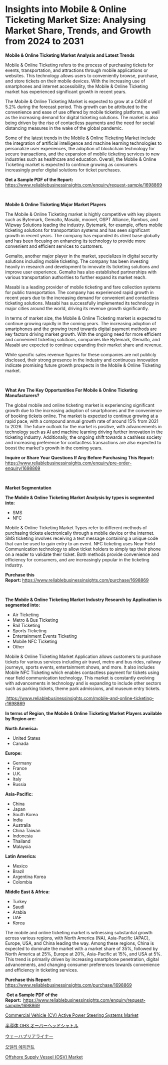 <p><h1>Insights into Mobile & Online Ticketing Market Size: Analysing Market Share, Trends, and Growth from 2024 to 2031</h1></p><p><strong>Mobile & Online Ticketing Market Analysis and Latest Trends</strong></p>
<p><p>Mobile & Online Ticketing refers to the process of purchasing tickets for events, transportation, and attractions through mobile applications or websites. This technology allows users to conveniently browse, purchase, and store tickets on their mobile devices. With the increasing use of smartphones and internet accessibility, the Mobile & Online Ticketing market has experienced significant growth in recent years.</p><p>The Mobile & Online Ticketing Market is expected to grow at a CAGR of 5.2% during the forecast period. This growth can be attributed to the convenience and ease of use offered by mobile ticketing platforms, as well as the increasing demand for digital ticketing solutions. The market is also being driven by the rise of contactless payments and the need for social distancing measures in the wake of the global pandemic.</p><p>Some of the latest trends in the Mobile & Online Ticketing Market include the integration of artificial intelligence and machine learning technologies to personalize user experiences, the adoption of blockchain technology for secure transactions, and the expansion of mobile ticketing services to new industries such as healthcare and education. Overall, the Mobile & Online Ticketing market is expected to continue growing as consumers increasingly prefer digital solutions for ticket purchases.</p></p>
<p><strong>Get a Sample PDF of the Report:&nbsp;</strong> <a href="https://www.reliablebusinessinsights.com/enquiry/request-sample/1698869">https://www.reliablebusinessinsights.com/enquiry/request-sample/1698869</a></p>
<p>&nbsp;</p>
<p><strong>Mobile & Online Ticketing Major Market Players</strong></p>
<p><p>The Mobile & Online Ticketing market is highly competitive with key players such as Bytemark, Gemalto, Masabi, moovel, OSPT Alliance, Rambus, and Wizway Solutions leading the industry. Bytemark, for example, offers mobile ticketing solutions for transportation systems and has seen significant growth in recent years. The company has expanded its client base globally and has been focusing on enhancing its technology to provide more convenient and efficient services to customers.</p><p>Gemalto, another major player in the market, specializes in digital security solutions including mobile ticketing. The company has been investing heavily in research and development to innovate its ticketing solutions and improve user experience. Gemalto has also established partnerships with various transportation authorities to further expand its market reach.</p><p>Masabi is a leading provider of mobile ticketing and fare collection systems for public transportation. The company has experienced rapid growth in recent years due to the increasing demand for convenient and contactless ticketing solutions. Masabi has successfully implemented its technology in major cities around the world, driving its revenue growth significantly.</p><p>In terms of market size, the Mobile & Online Ticketing market is expected to continue growing rapidly in the coming years. The increasing adoption of smartphones and the growing trend towards digital payment methods are key factors driving market growth. With the ongoing need for more efficient and convenient ticketing solutions, companies like Bytemark, Gemalto, and Masabi are expected to continue expanding their market share and revenue.</p><p>While specific sales revenue figures for these companies are not publicly disclosed, their strong presence in the industry and continuous innovation indicate promising future growth prospects in the Mobile & Online Ticketing market.</p></p>
<p>&nbsp;</p>
<p><strong>What Are The Key Opportunities For Mobile & Online Ticketing Manufacturers?</strong></p>
<p><p>The global mobile and online ticketing market is experiencing significant growth due to the increasing adoption of smartphones and the convenience of booking tickets online. The market is expected to continue growing at a rapid pace, with a compound annual growth rate of around 15% from 2021 to 2026. The future outlook for the market is positive, with advancements in technology such as AI and machine learning driving further innovation in the ticketing industry. Additionally, the ongoing shift towards a cashless society and increasing preference for contactless transactions are also expected to boost the market's growth in the coming years.</p></p>
<p><strong>Inquire or Share Your Questions If Any Before Purchasing This Report:</strong> <a href="https://www.reliablebusinessinsights.com/enquiry/pre-order-enquiry/1698869">https://www.reliablebusinessinsights.com/enquiry/pre-order-enquiry/1698869</a></p>
<p>&nbsp;</p>
<p><strong>Market Segmentation</strong></p>
<p><strong>The Mobile & Online Ticketing Market Analysis by types is segmented into:</strong></p>
<p><ul><li>SMS</li><li>NFC</li></ul></p>
<p><p>Mobile & Online Ticketing Market Types refer to different methods of purchasing tickets electronically through a mobile device or the internet. SMS ticketing involves receiving a text message containing a unique code that can be used to gain entry to an event. NFC ticketing uses Near Field Communication technology to allow ticket holders to simply tap their phone on a reader to validate their ticket. Both methods provide convenience and efficiency for consumers, and are increasingly popular in the ticketing industry.</p></p>
<p><strong>Purchase this Report:&nbsp;</strong><a href="https://www.reliablebusinessinsights.com/purchase/1698869">https://www.reliablebusinessinsights.com/purchase/1698869</a></p>
<p>&nbsp;</p>
<p><strong>The Mobile & Online Ticketing Market Industry Research by Application is segmented into:</strong></p>
<p><ul><li>Air Ticketing</li><li>Metro & Bus Ticketing</li><li>Rail Ticketing</li><li>Sports Ticketing</li><li>Entertainment Events Ticketing</li><li>Mobile NFC Ticketing</li><li>Other</li></ul></p>
<p><p>Mobile & Online Ticketing Market Application allows customers to purchase tickets for various services including air travel, metro and bus rides, railway journeys, sports events, entertainment shows, and more. It also includes Mobile NFC Ticketing which enables contactless payment for tickets using near field communication technology. This market is constantly evolving with advancements in technology and is expanding to include other sectors such as parking tickets, theme park admissions, and museum entry tickets.</p></p>
<p><a href="https://www.reliablebusinessinsights.com/mobile-and-online-ticketing-r1698869">&nbsp;https://www.reliablebusinessinsights.com/mobile-and-online-ticketing-r1698869</a></p>
<p><strong>In terms of Region, the Mobile & Online Ticketing Market Players available by Region are:</strong></p>
<p>
    <p> <strong> North America: </strong>
        <ul>
            <li>United States</li>
            <li>Canada</li>
        </ul>
        </p> 
    <p> <strong> Europe: </strong>
        <ul>
            <li>Germany</li>
            <li>France</li>
            <li>U.K.</li>
            <li>Italy</li>
            <li>Russia</li>
        </ul>
        </p> 
    <p> <strong> Asia-Pacific: </strong>
        <ul>
            <li>China</li>
            <li>Japan</li>
            <li>South Korea</li>
            <li>India</li>
            <li>Australia</li>
            <li>China Taiwan</li>
            <li>Indonesia</li>
            <li>Thailand</li>
            <li>Malaysia</li>
        </ul>
        </p> 
    <p> <strong> Latin America: </strong>
        <ul>
            <li>Mexico</li>
            <li>Brazil</li>
            <li>Argentina Korea</li>
            <li>Colombia</li>
        </ul>
        </p> 
    <p> <strong> Middle East & Africa: </strong>
        <ul>
            <li>Turkey</li>
            <li>Saudi</li>
            <li>Arabia</li>
            <li>UAE</li>
            <li>Korea</li>
        </ul>
    </p>
    </p>
<p><p>The mobile and online ticketing market is witnessing substantial growth across various regions, with North America (NA), Asia-Pacific (APAC), Europe, USA, and China leading the way. Among these regions, China is expected to dominate the market with a market share of 35%, followed by North America at 25%, Europe at 20%, Asia-Pacific at 15%, and USA at 5%. This trend is primarily driven by increasing smartphone penetration, digital advancements, and changing consumer preferences towards convenience and efficiency in ticketing services.</p></p>
<p><strong>Purchase this Report: </strong><a href="https://www.reliablebusinessinsights.com/purchase/1698869">https://www.reliablebusinessinsights.com/purchase/1698869</a></p>
<p>&nbsp;<strong>Get a Sample PDF of the Report:&nbsp;&nbsp;</strong><a href="https://www.reliablebusinessinsights.com/enquiry/request-sample/1698869">https://www.reliablebusinessinsights.com/enquiry/request-sample/1698869</a></p>
<p><strong></strong></p>
<p><p><a href="https://github.com/AlysaLedner2023/Market-Research-Report-List-1/blob/main/commercial-vehicle-cv-active-power-steering-systems-market.md">Commercial Vehicle (CV) Active Power Steering Systems Market</a></p><p><a href="https://github.com/DemarcusKuhlman/Market-Research-Report-List-1/blob/main/9555171124575.md">半導体 OHS オーバーヘッドシャトル</a></p><p><a href="https://github.com/lily-u-genius/Market-Research-Report-List-2/blob/main/6176596124574.md">ウェーハプリアライナー</a></p><p><a href="https://github.com/alpinestartsekian/Market-Research-Report-List-1/blob/main/4236077109017.md">오일리 에이전트</a></p><p><a href="https://github.com/guneycigdem35/Market-Research-Report-List-3/blob/main/offshore-supply-vessel-osv-market.md">Offshore Supply Vessel (OSV) Market</a></p></p>